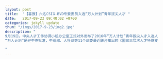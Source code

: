 ```yaml
---
layout: post
title:  "【喜报】六名CSIG-BVD专委委员入选“万人计划”青年拔尖人才 "
date:   2017-09-23 09:40:02 +0700
categories: jekyll update
thum: "/imgs/2017-9-23/img2.jpg"
description: "
9月19日，中央人才工作协调小组办公室正式对外发布了2016年“万人计划”青年拔尖人才入选人员名单，CSIG-BVD专委白翔，程明明，姜育刚，纪荣嵘，林倞和董伟生入选，特对以上入选人员表示祝贺！
“万人计划”是经中央批准，中组部、人社部等11个部委最近联合推出的《国家高层次人才特殊支持计划》（简称“国家特支计划”，亦称“万人计划”），准备用10年时间，面向国内分批次遴选1万名左右自然科学、工程技术和哲学社会科学领域的杰出人才、领军人才和青年拔尖人才给予特殊支持。“万人计划”是与引进海外高层次人才的“千人计划”并行的国家级重大人才工程，定位于国内高层次人才的培养支持。自2012年9月正式启动实施，到目前已经遴选出3批742名“万人计划”青年拔尖人才。

"
---
```

<script>
(function(){
	if(window.event) 
  		window.event.returnValue = false; 
	window.location.href='http://mp.weixin.qq.com/s/2Aee_SxIJ1X15_hXxvKqow';
})();
</script>


